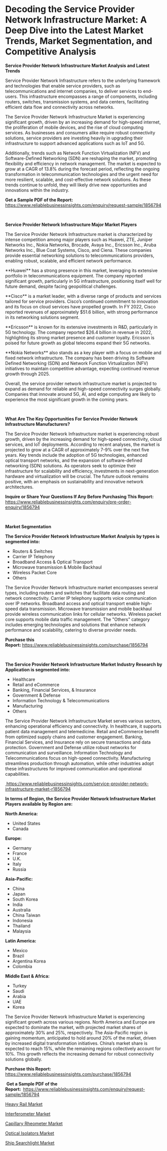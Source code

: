 <p><h1>Decoding the Service Provider Network Infrastructure Market: A Deep Dive into the Latest Market Trends, Market Segmentation, and Competitive Analysis</h1></p><p><strong>Service Provider Network Infrastructure Market Analysis and Latest Trends</strong></p>
<p><p>Service Provider Network Infrastructure refers to the underlying framework and technologies that enable service providers, such as telecommunications and internet companies, to deliver services to end-users. This infrastructure encompasses a range of components, including routers, switches, transmission systems, and data centers, facilitating efficient data flow and connectivity across networks.</p><p>The Service Provider Network Infrastructure Market is experiencing significant growth, driven by an increasing demand for high-speed internet, the proliferation of mobile devices, and the rise of cloud computing services. As businesses and consumers alike require robust connectivity solutions, service providers are investing heavily in upgrading their infrastructure to support advanced applications such as IoT and 5G.</p><p>Additionally, trends such as Network Function Virtualization (NFV) and Software-Defined Networking (SDN) are reshaping the market, promoting flexibility and efficiency in network management. The market is expected to grow at a CAGR of 13.8% during the forecast period, reflecting the ongoing transformation in telecommunication technologies and the urgent need for more resilient, scalable, and cost-effective network solutions. As these trends continue to unfold, they will likely drive new opportunities and innovations within the industry.</p></p>
<p><strong>Get a Sample PDF of the Report:&nbsp;</strong> <a href="https://www.reliablebusinessinsights.com/enquiry/request-sample/1856794?utm_campaign=1686&utm_medium=2&utm_source=Github&utm_content=ia&utm_term=20102024&utm_id=service-provider-network-infrastructure">https://www.reliablebusinessinsights.com/enquiry/request-sample/1856794</a></p>
<p>&nbsp;</p>
<p><strong>Service Provider Network Infrastructure Major Market Players</strong></p>
<p><p>The Service Provider Network Infrastructure market is characterized by intense competition among major players such as Huawei, ZTE, Juniper Networks Inc., Nokia Networks, Brocade, Avaya Inc., Ericsson Inc., Aruba Networks Inc., Blue Coat Systems, Cisco, and Ciena. These companies provide essential networking solutions to telecommunications providers, enabling robust, scalable, and efficient network performance.</p><p>**Huawei** has a strong presence in this market, leveraging its extensive portfolio in telecommunications equipment. The company reported significant growth, particularly in 5G infrastructure, positioning itself well for future demand, despite facing geopolitical challenges.</p><p>**Cisco** is a market leader, with a diverse range of products and services tailored for service providers. Cisco’s continued commitment to innovation and its focus on cloud services have propelled growth. In FY 2022, Cisco reported revenues of approximately $51.6 billion, with strong performance in its networking solutions segment.</p><p>**Ericsson** is known for its extensive investments in R&D, particularly in 5G technology. The company reported $26.4 billion in revenue in 2022, highlighting its strong market presence and customer loyalty. Ericsson is poised for future growth as global telecoms expand their 5G networks.</p><p>**Nokia Networks** also stands as a key player with a focus on mobile and fixed network infrastructure. The company has been driving its Software Defined Networking (SDN) and Network Function Virtualization (NFV) initiatives to maintain competitive advantage, expecting continued revenue growth through 2025.</p><p>Overall, the service provider network infrastructure market is projected to expand as demand for reliable and high-speed connectivity surges globally. Companies that innovate around 5G, AI, and edge computing are likely to experience the most significant growth in the coming years.</p></p>
<p>&nbsp;</p>
<p><strong>What Are The Key Opportunities For Service Provider Network Infrastructure Manufacturers?</strong></p>
<p><p>The Service Provider Network Infrastructure market is experiencing robust growth, driven by the increasing demand for high-speed connectivity, cloud services, and IoT deployments. According to recent analyses, the market is projected to grow at a CAGR of approximately 7-9% over the next five years. Key trends include the adoption of 5G technologies, enhanced optical transport networks, and the expansion of software-defined networking (SDN) solutions. As operators seek to optimize their infrastructure for scalability and efficiency, investments in next-generation hardware and virtualization will be crucial. The future outlook remains positive, with an emphasis on sustainability and innovative network architectures.</p></p>
<p><strong>Inquire or Share Your Questions If Any Before Purchasing This Report:</strong> <a href="https://www.reliablebusinessinsights.com/enquiry/pre-order-enquiry/1856794?utm_campaign=1686&utm_medium=2&utm_source=Github&utm_content=ia&utm_term=20102024&utm_id=service-provider-network-infrastructure">https://www.reliablebusinessinsights.com/enquiry/pre-order-enquiry/1856794</a></p>
<p>&nbsp;</p>
<p><strong>Market Segmentation</strong></p>
<p><strong>The Service Provider Network Infrastructure Market Analysis by types is segmented into:</strong></p>
<p><ul><li>Routers & Switches</li><li>Carrier IP Telephony</li><li>Broadband Access & Optical Transport</li><li>Microwave transmission & Mobile Backhaul</li><li>Wireless Packet Core</li><li>Others</li></ul></p>
<p><p>The Service Provider Network Infrastructure market encompasses several types, including routers and switches that facilitate data routing and network connectivity. Carrier IP telephony supports voice communication over IP networks. Broadband access and optical transport enable high-speed data transmission. Microwave transmission and mobile backhaul provide wireless communication links for cellular networks. Wireless packet core supports mobile data traffic management. The "Others" category includes emerging technologies and solutions that enhance network performance and scalability, catering to diverse provider needs.</p></p>
<p><strong>Purchase this Report:&nbsp;</strong><a href="https://www.reliablebusinessinsights.com/purchase/1856794?utm_campaign=1686&utm_medium=2&utm_source=Github&utm_content=ia&utm_term=20102024&utm_id=service-provider-network-infrastructure">https://www.reliablebusinessinsights.com/purchase/1856794</a></p>
<p>&nbsp;</p>
<p><strong>The Service Provider Network Infrastructure Market Industry Research by Application is segmented into:</strong></p>
<p><ul><li>Healthcare</li><li>Retail and eCommerce</li><li>Banking, Financial Services, & Insurance</li><li>Government & Defense</li><li>Information Technology & Telecommunications</li><li>Manufacturing</li><li>Others</li></ul></p>
<p><p>The Service Provider Network Infrastructure Market serves various sectors, enhancing operational efficiency and connectivity. In healthcare, it supports patient data management and telemedicine. Retail and eCommerce benefit from optimized supply chains and customer engagement. Banking, Financial Services, and Insurance rely on secure transactions and data protection. Government and Defense utilize robust networks for communication and surveillance. Information Technology and Telecommunications focus on high-speed connectivity. Manufacturing streamlines production through automation, while other industries adopt these infrastructures for improved communication and operational capabilities.</p></p>
<p><a href="https://www.reliablebusinessinsights.com/service-provider-network-infrastructure-market-r1856794?utm_campaign=1686&utm_medium=2&utm_source=Github&utm_content=ia&utm_term=20102024&utm_id=service-provider-network-infrastructure">&nbsp;https://www.reliablebusinessinsights.com/service-provider-network-infrastructure-market-r1856794</a></p>
<p><strong>In terms of Region, the Service Provider Network Infrastructure Market Players available by Region are:</strong></p>
<p>
    <p> <strong> North America: </strong>
        <ul>
            <li>United States</li>
            <li>Canada</li>
        </ul>
        </p> 
    <p> <strong> Europe: </strong>
        <ul>
            <li>Germany</li>
            <li>France</li>
            <li>U.K.</li>
            <li>Italy</li>
            <li>Russia</li>
        </ul>
        </p> 
    <p> <strong> Asia-Pacific: </strong>
        <ul>
            <li>China</li>
            <li>Japan</li>
            <li>South Korea</li>
            <li>India</li>
            <li>Australia</li>
            <li>China Taiwan</li>
            <li>Indonesia</li>
            <li>Thailand</li>
            <li>Malaysia</li>
        </ul>
        </p> 
    <p> <strong> Latin America: </strong>
        <ul>
            <li>Mexico</li>
            <li>Brazil</li>
            <li>Argentina Korea</li>
            <li>Colombia</li>
        </ul>
        </p> 
    <p> <strong> Middle East & Africa: </strong>
        <ul>
            <li>Turkey</li>
            <li>Saudi</li>
            <li>Arabia</li>
            <li>UAE</li>
            <li>Korea</li>
        </ul>
    </p>
    </p>
<p><p>The Service Provider Network Infrastructure Market is experiencing significant growth across various regions. North America and Europe are expected to dominate the market, with projected market shares of approximately 30% and 25%, respectively. The Asia-Pacific region is gaining momentum, anticipated to hold around 20% of the market, driven by increased digital transformation initiatives. China’s market share is expected to reach 15%, while the remaining regions collectively account for 10%. This growth reflects the increasing demand for robust connectivity solutions globally.</p></p>
<p><strong>Purchase this Report: </strong><a href="https://www.reliablebusinessinsights.com/purchase/1856794?utm_campaign=1686&utm_medium=2&utm_source=Github&utm_content=ia&utm_term=20102024&utm_id=service-provider-network-infrastructure">https://www.reliablebusinessinsights.com/purchase/1856794</a></p>
<p>&nbsp;<strong>Get a Sample PDF of the Report:&nbsp;&nbsp;</strong><a href="https://www.reliablebusinessinsights.com/enquiry/request-sample/1856794?utm_campaign=1686&utm_medium=2&utm_source=Github&utm_content=ia&utm_term=20102024&utm_id=service-provider-network-infrastructure">https://www.reliablebusinessinsights.com/enquiry/request-sample/1856794</a></p>
<p><strong></strong></p>
<p><p><a href="https://www.linkedin.com/pulse/insights-heavy-rail-market-players-size-geographical-regions-brncf?utm_campaign=1686&utm_medium=2&utm_source=Github&utm_content=ia&utm_term=20102024&utm_id=service-provider-network-infrastructure">Heavy Rail Market</a></p><p><a href="https://www.linkedin.com/pulse/evolution-interferometer-market-key-shifts-from-2024-2031-salesurv-8rc8f?utm_campaign=1686&utm_medium=2&utm_source=Github&utm_content=ia&utm_term=20102024&utm_id=service-provider-network-infrastructure">Interferometer Market</a></p><p><a href="https://www.linkedin.com/pulse/capillary-rheometer-market-navigating-challenges-unlocking-joatf?utm_campaign=1686&utm_medium=2&utm_source=Github&utm_content=ia&utm_term=20102024&utm_id=service-provider-network-infrastructure">Capillary Rheometer Market</a></p><p><a href="https://www.linkedin.com/pulse/optical-isolators-spectrum-usage-patterns-sector-evolution-k26lf?utm_campaign=1686&utm_medium=2&utm_source=Github&utm_content=ia&utm_term=20102024&utm_id=service-provider-network-infrastructure">Optical Isolators Market</a></p><p><a href="https://www.linkedin.com/pulse/exploring-ship-searchlight-market-strategic-insights-growth-ovq5f?utm_campaign=1686&utm_medium=2&utm_source=Github&utm_content=ia&utm_term=20102024&utm_id=service-provider-network-infrastructure">Ship Searchlight Market</a></p></p>